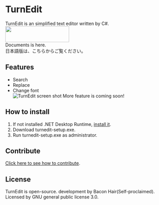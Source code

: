 # TurnEdit
TurnEdit is an simplified text editor written by C#.  
<a href="https://github.com/suzuki3932/TurnEdit/releases/tag/1.0"><img src="https://raw.githubusercontent.com/suzuki3932/TurnEdit/refs/heads/main/images/latest-release.jpg" width="200" height="50"></a><br>
Documents is here.  
日本語版は、こちらからご覧ください。  
## Features
- Search
- Replace
- Change font  
![TurnEdit screen shot](https://raw.githubusercontent.com/suzuki3932/TurnEdit/refs/heads/main/screenshots/turnedit-window.JPG)
More feature is coming soon!
## How to install
1. If not installed .NET Desktop Runtime, [install it](https://dotnet.microsoft.com/download/dotnet/9.0/runtime).
3. Download turnedit-setup.exe.
4. Run turnedit-setup.exe as administrator.
## Contribute
[Click here to see how to contribute](https://github.com/suzuki3932/TurnEdit/blob/main/CONTRIBUTING.md).
## License
TurnEdit is open-source.
development by Bacon Hair(Self-proclaimed).
Licensed by GNU general public license 3.0.